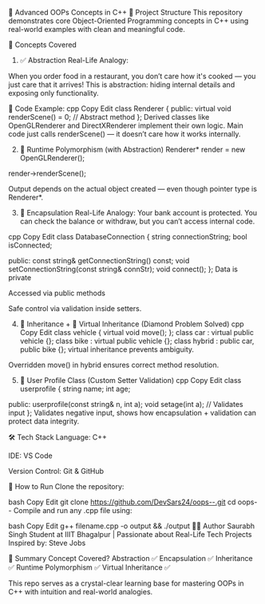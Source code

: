 🚀 Advanced OOPs Concepts in C++
📂 Project Structure
This repository demonstrates core Object-Oriented Programming concepts in C++ using real-world examples with clean and meaningful code.

🧠 Concepts Covered
1. ✅ Abstraction
Real-Life Analogy:

When you order food in a restaurant, you don’t care how it's cooked — you just care that it arrives!
This is abstraction: hiding internal details and exposing only functionality.

🔧 Code Example:
cpp
Copy
Edit
class Renderer {
public:
    virtual void renderScene() = 0;  // Abstract method
};
Derived classes like OpenGLRenderer and DirectXRenderer implement their own logic.
Main code just calls renderScene() — it doesn’t care how it works internally.

2. 🔁 Runtime Polymorphism (with Abstraction)
Renderer* render = new OpenGLRenderer();

render->renderScene();

Output depends on the actual object created — even though pointer type is Renderer*.

3. 🧱 Encapsulation
Real-Life Analogy: Your bank account is protected. You can check the balance or withdraw, but you can’t access internal code.

cpp
Copy
Edit
class DatabaseConnection {
    string connectionString;
    bool isConnected;
    
public:
    const string& getConnectionString() const;
    void setConnectionString(const string& connStr);
    void connect();
};
Data is private

Accessed via public methods

Safe control via validation inside setters.

4. 🚗 Inheritance + 🧬 Virtual Inheritance (Diamond Problem Solved)
cpp
Copy
Edit
class vehicle { virtual void move(); };
class car : virtual public vehicle {};
class bike : virtual public vehicle {};
class hybrid : public car, public bike {};
virtual inheritance prevents ambiguity.

Overridden move() in hybrid ensures correct method resolution.

5. 👤 User Profile Class (Custom Setter Validation)
cpp
Copy
Edit
class userprofile {
    string name;
    int age;

public:
    userprofile(const string& n, int a);
    void setage(int a); // Validates input
};
Validates negative input, shows how encapsulation + validation can protect data integrity.

🛠️ Tech Stack
Language: C++

IDE: VS Code

Version Control: Git & GitHub

📎 How to Run
Clone the repository:

bash
Copy
Edit
git clone https://github.com/DevSars24/oops--.git
cd oops--
Compile and run any .cpp file using:

bash
Copy
Edit
g++ filename.cpp -o output && ./output
👨‍💻 Author
Saurabh Singh
Student at IIIT Bhagalpur | Passionate about Real-Life Tech Projects
Inspired by: Steve Jobs

📘 Summary
Concept	Covered?
Abstraction	✅
Encapsulation	✅
Inheritance	✅
Runtime Polymorphism	✅
Virtual Inheritance	✅

This repo serves as a crystal-clear learning base for mastering OOPs in C++ with intuition and real-world analogies.
